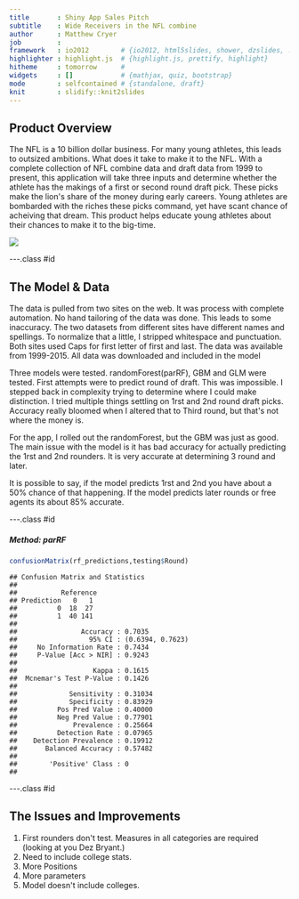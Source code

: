 ```yaml
---
title       : Shiny App Sales Pitch 
subtitle    : Wide Receivers in the NFL combine
author      : Matthew Cryer
job         : 
framework   : io2012        # {io2012, html5slides, shower, dzslides, ...}
highlighter : highlight.js  # {highlight.js, prettify, highlight}
hitheme     : tomorrow      # 
widgets     : []            # {mathjax, quiz, bootstrap}
mode        : selfcontained # {standalone, draft}
knit        : slidify::knit2slides
---
```


## Product Overview

The NFL is a 10 billion dollar business.  For many young athletes, this leads to outsized ambitions.  What does it take to make it to the NFL.  With a complete collection of NFL combine data and draft data from 1999 to present, this application will take three inputs and determine whether the athlete has the makings of a first or second round draft pick.  These picks make the lion's share of the money during early careers.  Young athletes are bombarded with the riches these picks command, yet have scant chance of acheiving that dream.  This product helps educate young athletes about their chances to make it to the big-time.

<img src='http://www.autisminvestigated.com/wp-content/uploads/2015/01/money.jpg'></img>

---.class #id

## The Model & Data
The data is pulled from two sites on the web.  It was process with complete automation.  No hand tailoring of the data was done.  This leads to some inaccuracy.  The two datasets from different sites have different names and spellings.  To normalize that a little, I stripped whitespace and punctuation.  Both sites used Caps for first letter of first and last.
The data was available from 1999-2015.  All data was downloaded and included in the model

Three models were tested.  randomForest(parRF), GBM and GLM were tested.
First attempts were to predict round of draft.  This was impossible.  I stepped back in complexity trying to determine where I could make distinction.  I tried multiple things settling on 1rst and 2nd round draft picks.  Accuracy really bloomed when I altered that to Third round, but that's not where the money is.

For the app, I rolled out the randomForest, but the GBM was just as good.  The main issue with the model is it has bad accuracy for actually predicting the 1rst and 2nd rounders.  It is very accurate at determining 3 round and later.

It is possible to say, if the model predicts 1rst and 2nd you have about a 50% chance of that happening.  If the model predicts later rounds or free agents its about 85% accurate.

---.class #id




##### Method: parRF



```r
confusionMatrix(rf_predictions,testing$Round)
```

```
## Confusion Matrix and Statistics
## 
##           Reference
## Prediction   0   1
##          0  18  27
##          1  40 141
##                                           
##                Accuracy : 0.7035          
##                  95% CI : (0.6394, 0.7623)
##     No Information Rate : 0.7434          
##     P-Value [Acc > NIR] : 0.9243          
##                                           
##                   Kappa : 0.1615          
##  Mcnemar's Test P-Value : 0.1426          
##                                           
##             Sensitivity : 0.31034         
##             Specificity : 0.83929         
##          Pos Pred Value : 0.40000         
##          Neg Pred Value : 0.77901         
##              Prevalence : 0.25664         
##          Detection Rate : 0.07965         
##    Detection Prevalence : 0.19912         
##       Balanced Accuracy : 0.57482         
##                                           
##        'Positive' Class : 0               
## 
```

---.class #id

## The Issues and Improvements

1. First rounders don't test.  Measures in all categories are required (looking at you Dez Bryant.)
2. Need to include college stats.
3. More Positions
4. More parameters
5. Model doesn't include colleges.






